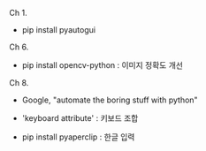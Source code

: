 Ch 1.
- pip install pyautogui

Ch 6.
- pip install opencv-python
: 이미지 정확도 개선

Ch 8.
- Google, "automate the boring stuff with python"
- 'keyboard attribute'
: 키보드 조합

- pip install pyaperclip
: 한글 입력